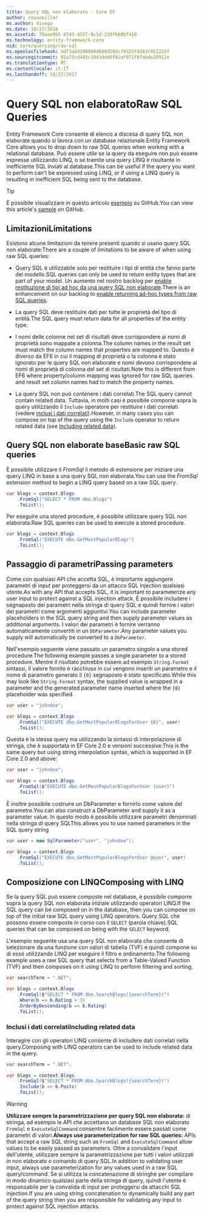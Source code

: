 ```yaml
---
title: Query SQL non elaborato - Core EF
author: rowanmiller
ms.author: divega
ms.date: 10/27/2016
ms.assetid: 70aae9b5-8743-4557-9c5d-239f688bf418
ms.technology: entity-framework-core
uid: core/querying/raw-sql
ms.openlocfilehash: ddf3a841800684688d50dcf9323f4d83c851222f
ms.sourcegitcommit: 01a75cd483c1943ddd6f82af971f07abde20912e
ms.translationtype: MT
ms.contentlocale: it-IT
ms.lasthandoff: 10/27/2017
---
```

# <a name="raw-sql-queries"></a><span data-ttu-id="1a1b9-102">Query SQL non elaborato</span><span class="sxs-lookup"><span data-stu-id="1a1b9-102">Raw SQL Queries</span></span>

<span data-ttu-id="1a1b9-103">Entity Framework Core consente di elenco a discesa di query SQL non elaborate quando si lavora con un database relazionale.</span><span class="sxs-lookup"><span data-stu-id="1a1b9-103">Entity Framework Core allows you to drop down to raw SQL queries when working with a relational database.</span></span> <span data-ttu-id="1a1b9-104">Può essere utile se la query da eseguire non può essere espresse utilizzando LINQ, o se tramite una query LINQ è risultante in inefficiente SQL inviati al database.</span><span class="sxs-lookup"><span data-stu-id="1a1b9-104">This can be useful if the query you want to perform can't be expressed using LINQ, or if using a LINQ query is resulting in inefficient SQL being sent to the database.</span></span>

> [!TIP]  
> <span data-ttu-id="1a1b9-105">È possibile visualizzare in questo articolo [esempio](https://github.com/aspnet/EntityFramework.Docs/tree/master/samples/core/Querying) su GitHub.</span><span class="sxs-lookup"><span data-stu-id="1a1b9-105">You can view this article's [sample](https://github.com/aspnet/EntityFramework.Docs/tree/master/samples/core/Querying) on GitHub.</span></span>

## <a name="limitations"></a><span data-ttu-id="1a1b9-106">Limitazioni</span><span class="sxs-lookup"><span data-stu-id="1a1b9-106">Limitations</span></span>

<span data-ttu-id="1a1b9-107">Esistono alcune limitazioni da tenere presenti quando si usano query SQL non elaborate:</span><span class="sxs-lookup"><span data-stu-id="1a1b9-107">There are a couple of limitations to be aware of when using raw SQL queries:</span></span>
* <span data-ttu-id="1a1b9-108">Query SQL è utilizzabile solo per restituire i tipi di entità che fanno parte del modello.</span><span class="sxs-lookup"><span data-stu-id="1a1b9-108">SQL queries can only be used to return entity types that are part of your model.</span></span> <span data-ttu-id="1a1b9-109">Un aumento nel nostro backlog per [enable restituzione di tipi ad hoc da una query SQL non elaborate](https://github.com/aspnet/EntityFramework/issues/1862).</span><span class="sxs-lookup"><span data-stu-id="1a1b9-109">There is an enhancement on our backlog to [enable returning ad-hoc types from raw SQL queries](https://github.com/aspnet/EntityFramework/issues/1862).</span></span>

* <span data-ttu-id="1a1b9-110">La query SQL deve restituire dati per tutte le proprietà del tipo di entità.</span><span class="sxs-lookup"><span data-stu-id="1a1b9-110">The SQL query must return data for all properties of the entity type.</span></span>

* <span data-ttu-id="1a1b9-111">I nomi delle colonne nel set di risultati deve corrispondere ai nomi di proprietà sono mappate a colonna.</span><span class="sxs-lookup"><span data-stu-id="1a1b9-111">The column names in the result set must match the column names that properties are mapped to.</span></span> <span data-ttu-id="1a1b9-112">Questo è diverso da EF6 in cui il mapping di proprietà o la colonna è stato ignorato per le query SQL non elaborate e nomi devono corrispondere ai nomi di proprietà di colonna del set di risultati.</span><span class="sxs-lookup"><span data-stu-id="1a1b9-112">Note this is different from EF6 where property/column mapping was ignored for raw SQL queries and result set column names had to match the property names.</span></span>

* <span data-ttu-id="1a1b9-113">La query SQL non può contenere i dati correlati.</span><span class="sxs-lookup"><span data-stu-id="1a1b9-113">The SQL query cannot contain related data.</span></span> <span data-ttu-id="1a1b9-114">Tuttavia, in molti casi è possibile comporre sopra la query utilizzando il `Include` operatore per restituire i dati correlati (vedere [inclusi i dati correlati](#including-related-data)).</span><span class="sxs-lookup"><span data-stu-id="1a1b9-114">However, in many cases you can compose on top of the query using the `Include` operator to return related data (see [Including related data](#including-related-data)).</span></span>

## <a name="basic-raw-sql-queries"></a><span data-ttu-id="1a1b9-115">Query SQL non elaborate base</span><span class="sxs-lookup"><span data-stu-id="1a1b9-115">Basic raw SQL queries</span></span>

<span data-ttu-id="1a1b9-116">È possibile utilizzare il *FromSql* il metodo di estensione per iniziare una query LINQ in base a una query SQL non elaborata.</span><span class="sxs-lookup"><span data-stu-id="1a1b9-116">You can use the *FromSql* extension method to begin a LINQ query based on a raw SQL query.</span></span>

<!-- [!code-csharp[Main](samples/core/Querying/Querying/RawSQL/Sample.cs)] -->
``` csharp
var blogs = context.Blogs
    .FromSql("SELECT * FROM dbo.Blogs")
    .ToList();
```

<span data-ttu-id="1a1b9-117">Per eseguire una stored procedure, è possibile utilizzare query SQL non elaborata.</span><span class="sxs-lookup"><span data-stu-id="1a1b9-117">Raw SQL queries can be used to execute a stored procedure.</span></span>

<!-- [!code-csharp[Main](samples/core/Querying/Querying/RawSQL/Sample.cs)] -->
``` csharp
var blogs = context.Blogs
    .FromSql("EXECUTE dbo.GetMostPopularBlogs")
    .ToList();
```

## <a name="passing-parameters"></a><span data-ttu-id="1a1b9-118">Passaggio di parametri</span><span class="sxs-lookup"><span data-stu-id="1a1b9-118">Passing parameters</span></span>

<span data-ttu-id="1a1b9-119">Come con qualsiasi API che accetta SQL, è importante aggiungere parametri di input per proteggersi da un attacco SQL injection qualsiasi utente.</span><span class="sxs-lookup"><span data-stu-id="1a1b9-119">As with any API that accepts SQL, it is important to parameterize any user input to protect against a SQL injection attack.</span></span> <span data-ttu-id="1a1b9-120">È possibile includere i segnaposto dei parametri nella stringa di query SQL e quindi fornire i valori dei parametri come argomenti aggiuntivi.</span><span class="sxs-lookup"><span data-stu-id="1a1b9-120">You can include parameter placeholders in the SQL query string and then supply parameter values as additional arguments.</span></span> <span data-ttu-id="1a1b9-121">I valori dei parametri è fornire verranno automaticamente convertiti in un `DbParameter`.</span><span class="sxs-lookup"><span data-stu-id="1a1b9-121">Any parameter values you supply will automatically be converted to a `DbParameter`.</span></span>

<span data-ttu-id="1a1b9-122">Nell'esempio seguente viene passato un parametro singolo a una stored procedure.</span><span class="sxs-lookup"><span data-stu-id="1a1b9-122">The following example passes a single parameter to a stored procedure.</span></span> <span data-ttu-id="1a1b9-123">Mentre il risultato potrebbe essere ad esempio `String.Format` sintassi, il valore fornito è racchiuso in cui vengono inseriti un parametro e il nome di parametro generato il `{0}` segnaposto è stato specificato.</span><span class="sxs-lookup"><span data-stu-id="1a1b9-123">While this may look like `String.Format` syntax, the supplied value is wrapped in a parameter and the generated parameter name inserted where the `{0}` placeholder was specified.</span></span>

<!-- [!code-csharp[Main](samples/core/Querying/Querying/RawSQL/Sample.cs)] -->
``` csharp
var user = "johndoe";

var blogs = context.Blogs
    .FromSql("EXECUTE dbo.GetMostPopularBlogsForUser {0}", user)
    .ToList();
```

<span data-ttu-id="1a1b9-124">Questa è la stessa query ma utilizzando la sintassi di interpolazione di stringa, che è supportata in EF Core 2.0 e versioni successive:</span><span class="sxs-lookup"><span data-stu-id="1a1b9-124">This is the same query but using string interpolation syntax, which is supported in EF Core 2.0 and above:</span></span>

<!-- [!code-csharp[Main](samples/core/Querying/Querying/RawSQL/Sample.cs)] -->
``` csharp
var user = "johndoe";

var blogs = context.Blogs
    .FromSql($"EXECUTE dbo.GetMostPopularBlogsForUser {user}")
    .ToList();
```

<span data-ttu-id="1a1b9-125">È inoltre possibile costruire un DbParameter e fornirlo come valore del parametro.</span><span class="sxs-lookup"><span data-stu-id="1a1b9-125">You can also construct a DbParameter and supply it as a parameter value.</span></span> <span data-ttu-id="1a1b9-126">In questo modo è possibile utilizzare parametri denominati nella stringa di query SQL</span><span class="sxs-lookup"><span data-stu-id="1a1b9-126">This allows you to use named parameters in the SQL query string</span></span>

<!-- [!code-csharp[Main](samples/core/Querying/Querying/RawSQL/Sample.cs)] -->
``` csharp
var user = new SqlParameter("user", "johndoe");

var blogs = context.Blogs
    .FromSql("EXECUTE dbo.GetMostPopularBlogsForUser @user", user)
    .ToList();
```

## <a name="composing-with-linq"></a><span data-ttu-id="1a1b9-127">Composizione con LINQ</span><span class="sxs-lookup"><span data-stu-id="1a1b9-127">Composing with LINQ</span></span>

<span data-ttu-id="1a1b9-128">Se la query SQL può essere composte nel database, è possibile comporre sopra la query SQL non elaborata iniziale utilizzando operatori LINQ.</span><span class="sxs-lookup"><span data-stu-id="1a1b9-128">If the SQL query can be composed on in the database, then you can compose on top of the initial raw SQL query using LINQ operators.</span></span> <span data-ttu-id="1a1b9-129">Query SQL che possono essere composte in corso con il `SELECT` (parola chiave).</span><span class="sxs-lookup"><span data-stu-id="1a1b9-129">SQL queries that can be composed on being with the `SELECT` keyword.</span></span>

<span data-ttu-id="1a1b9-130">L'esempio seguente usa una query SQL non elaborata che consente di selezionare da una funzione con valori di tabella (TVF) e quindi compone su di esso utilizzando LINQ per eseguire il filtro e ordinamento.</span><span class="sxs-lookup"><span data-stu-id="1a1b9-130">The following example uses a raw SQL query that selects from a Table-Valued Function (TVF) and then composes on it using LINQ to perform filtering and sorting.</span></span>

<!-- [!code-csharp[Main](samples/core/Querying/Querying/RawSQL/Sample.cs)] -->
``` csharp
var searchTerm = ".NET";

var blogs = context.Blogs
    .FromSql($"SELECT * FROM dbo.SearchBlogs({searchTerm})")
    .Where(b => b.Rating > 3)
    .OrderByDescending(b => b.Rating)
    .ToList();
```

### <a name="including-related-data"></a><span data-ttu-id="1a1b9-131">Inclusi i dati correlati</span><span class="sxs-lookup"><span data-stu-id="1a1b9-131">Including related data</span></span>

<span data-ttu-id="1a1b9-132">Interagire con gli operatori LINQ consente di includere dati correlati nella query.</span><span class="sxs-lookup"><span data-stu-id="1a1b9-132">Composing with LINQ operators can be used to include related data in the query.</span></span>

<!-- [!code-csharp[Main](samples/core/Querying/Querying/RawSQL/Sample.cs)] -->
``` csharp
var searchTerm = ".NET";

var blogs = context.Blogs
    .FromSql($"SELECT * FROM dbo.SearchBlogs({searchTerm})")
    .Include(b => b.Posts)
    .ToList();
```

> [!WARNING]  
> <span data-ttu-id="1a1b9-133">**Utilizzare sempre la parametrizzazione per query SQL non elaborata:** di stringa, ad esempio le API che accettano un database SQL non elaborato `FromSql` e `ExecuteSqlCommand` consentire facilmente essere passati come parametri di valori.</span><span class="sxs-lookup"><span data-stu-id="1a1b9-133">**Always use parameterization for raw SQL queries:** APIs that accept a raw SQL string such as `FromSql` and `ExecuteSqlCommand` allow values to be easily passed as parameters.</span></span> <span data-ttu-id="1a1b9-134">Oltre a convalidare l'input dell'utente, utilizzare sempre la parametrizzazione per tutti i valori utilizzati in non elaborato o comando di query SQL.</span><span class="sxs-lookup"><span data-stu-id="1a1b9-134">In addition to validating user input, always use parameterization for any values used in a raw SQL query/command.</span></span> <span data-ttu-id="1a1b9-135">Se si utilizza la concatenazione di stringhe per compilare in modo dinamico qualsiasi parte della stringa di query, quindi l'utente è responsabile per la convalida di input per proteggersi da attacchi SQL injection.</span><span class="sxs-lookup"><span data-stu-id="1a1b9-135">If you are using string concatenation to dynamically build any part of the query string then you are responsible for validating any input to protect against SQL injection attacks.</span></span>
